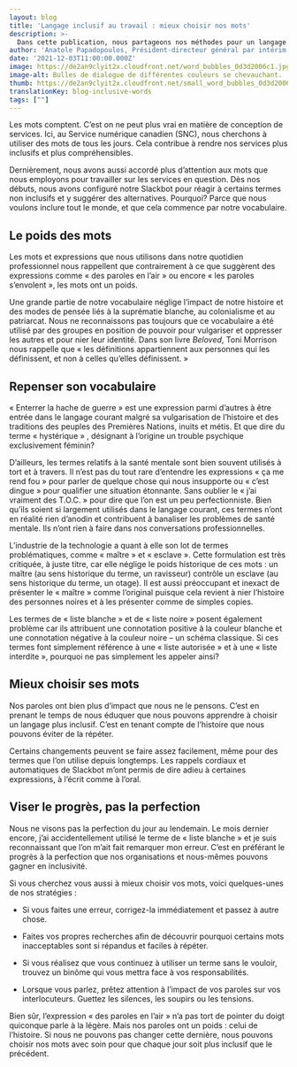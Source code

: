 ```yaml
---
layout: blog
title: 'Langage inclusif au travail : mieux choisir nos mots'
description: >-
  Dans cette publication, nous partageons nos méthodes pour un langage plus inclusif. Nous nous penchons sur des expressions du quotidien professionnel qui posent problème et suggérons des alternatives.
author: 'Anatole Papadopoulos, Président-directeur général par intérim'
date: '2021-12-03T11:00:00.000Z'
image: https://de2an9clyit2x.cloudfront.net/word_bubbles_0d3d2006c1.jpg
image-alt: Bulles de dialogue de différentes couleurs se chevauchant.
thumb: https://de2an9clyit2x.cloudfront.net/small_word_bubbles_0d3d2006c1.jpg
translationKey: blog-inclusive-words
tags: [""]
---
```

Les mots comptent. C’est on ne peut plus vrai en matière de conception de services. Ici, au Service numérique canadien (SNC), nous cherchons à utiliser des mots de tous les jours. Cela contribue à rendre nos services plus inclusifs et plus compréhensibles.

Dernièrement, nous avons aussi accordé plus d’attention aux mots que nous employons pour travailler sur les services en question. Dès nos débuts, nous avons configuré notre Slackbot pour réagir à certains termes non inclusifs et y suggérer des alternatives. Pourquoi? Parce que nous voulons inclure tout le monde, et que cela commence par notre vocabulaire. 

## Le poids des mots

Les mots et expressions que nous utilisons dans notre quotidien professionnel nous rappellent que contrairement à ce que suggèrent des expressions comme « des paroles en l’air » ou encore « les paroles s’envolent », les mots ont un poids.

Une grande partie de notre vocabulaire néglige l’impact de notre histoire et des modes de pensée liés à la suprématie blanche, au colonialisme et au patriarcat. Nous ne reconnaissons pas toujours que ce vocabulaire a été utilisé par des groupes en position de pouvoir pour vulgariser et oppresser les autres et pour nier leur identité. Dans son livre *Beloved*, Toni Morrison nous rappelle que « les définitions appartiennent aux personnes qui les définissent, et non à celles qu’elles définissent. »

## Repenser son vocabulaire

« Enterrer la hache de guerre » est une expression parmi d’autres à être entrée dans le langage courant malgré sa vulgarisation de l’histoire et des traditions des peuples des Premières Nations, inuits et métis. Et que dire du terme « hystérique » , désignant à l’origine un trouble psychique exclusivement féminin?  

D’ailleurs, les termes relatifs à la santé mentale sont bien souvent utilisés à tort et à travers. Il n’est pas du tout rare d’entendre les expressions « ça me rend fou » pour parler de quelque chose qui nous insupporte ou « c’est dingue » pour qualifier une situation étonnante. Sans oublier le « j’ai vraiment des T.O.C. » pour dire que l’on est un peu perfectionniste. Bien qu’ils soient si largement utilisés dans le langage courant, ces termes n’ont en réalité rien d’anodin et contribuent à banaliser les problèmes de santé mentale. Ils n’ont rien à faire dans nos conversations professionnelles.  

L’industrie de la technologie a quant à elle son lot de termes problématiques, comme « maître » et « esclave ».  Cette formulation est très critiquée, à juste titre, car elle néglige le poids historique de ces mots : un maître (au sens historique du terme, un ravisseur) contrôle un esclave (au sens historique du terme, un otage). Il est aussi préoccupant et inexact de présenter le « maître » comme l’original puisque cela revient à nier l’histoire des personnes noires et à les présenter comme de simples copies.

Les termes de « liste blanche » et de « liste noire » posent également problème car ils attribuent une connotation positive à la couleur blanche et une connotation négative à la couleur noire – un schéma classique. Si ces termes font simplement référence à une « liste autorisée » et à une « liste interdite », pourquoi ne pas simplement les appeler ainsi? 

## Mieux choisir ses mots
 
Nos paroles ont bien plus d’impact que nous ne le pensons. C’est en prenant le temps de nous éduquer que nous pouvons apprendre à choisir un langage plus inclusif. C’est en tenant compte de l’histoire que nous pouvons éviter de la répéter. 

Certains changements peuvent se faire assez facilement, même pour des termes que l’on utilise depuis longtemps. Les rappels cordiaux et automatiques de Slackbot m’ont permis de dire adieu à certaines expressions, à l’écrit comme à l’oral. 

## Viser le progrès, pas la perfection

Nous ne visons pas la perfection du jour au lendemain. Le mois dernier encore, j’ai accidentellement utilisé le terme de « liste blanche » et je suis reconnaissant que l’on m’ait fait remarquer mon erreur. C’est en préférant le progrès à la perfection que nos organisations et nous-mêmes pouvons gagner en inclusivité.
 
Si vous cherchez vous aussi à mieux choisir vos mots, voici quelques-unes de nos stratégies :  

* Si vous faites une erreur, corrigez-la immédiatement et passez à autre chose.

* Faites vos propres recherches afin de découvrir pourquoi certains mots inacceptables sont si répandus et faciles à répéter.

* Si vous réalisez que vous continuez à utiliser un terme sans le vouloir, trouvez un binôme qui vous mettra face à vos responsabilités.

* Lorsque vous parlez, prêtez attention à l’impact de vos paroles sur vos interlocuteurs. Guettez les silences, les soupirs ou les tensions.

Bien sûr, l’expression « des paroles en l’air » n’a pas tort de pointer du doigt quiconque parle à la légère. Mais nos paroles ont un poids : celui de l’histoire. Si nous ne pouvons pas changer cette dernière, nous pouvons choisir nos mots avec soin pour que chaque jour soit plus inclusif que le précédent. 

